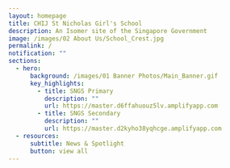 ```yaml
---
layout: homepage
title: CHIJ St Nicholas Girl's School
description: An Isomer site of the Singapore Government
image: /images/02 About Us/School_Crest.jpg
permalink: /
notification: ""
sections:
  - hero:
      background: /images/01 Banner Photos/Main_Banner.gif
      key_highlights:
        - title: SNGS Primary
          description: ""
          url: https://master.d6ffahuouz5lv.amplifyapp.com
        - title: SNGS Secondary
          description: ""
          url: https://master.d2kyho38yqhcge.amplifyapp.com
  - resources:
      subtitle: News & Spotlight
      button: view all
---
```

